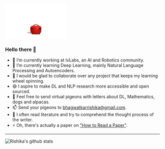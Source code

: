 ![GIf](https://github.com/rishika2110/rishika2110/blob/master/Baymax_gif/baymax1.webp)

### Hello there 👋
- 🔭 I’m currently working at IvLabs, an AI and Robotics community.
- 🌱 I’m currently learning Deep Learning, mainly Natural Language Processing and Autoencoders.
- 👯 I would be glad to collaborate over any project that keeps my learning wheel spinning.
- 😄 I aspire to make DL and NLP research more accessible and open sourced.
- 💬 Feel free to send virtual pigeons with letters about DL, Mathematics, dogs and alpacas.
- 📫 Send your pigeons to bhagwatkarrishika@gmail.com.
- 🤔 I often read literature and try to comprehend the thought process of the writer.
- ⚡ Oh, there's actually a paper on ["How to Read a Paper"](http://blizzard.cs.uwaterloo.ca/keshav/home/Papers/data/07/paper-reading.pdf).

---

![Rishika's github stats](https://github-readme-stats.vercel.app/api?username=rishika2110&show_icons=true&theme=algolia)

